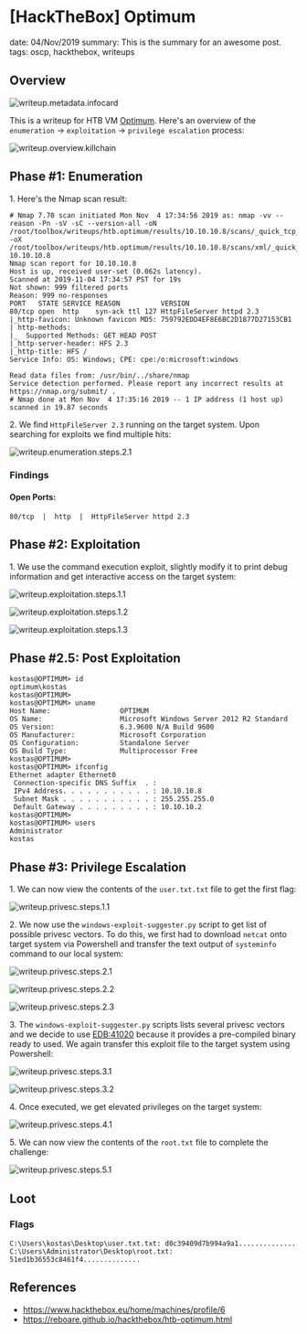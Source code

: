 [HackTheBox] Optimum
===============
date: 04/Nov/2019
summary: This is the summary for an awesome post.
tags: oscp, hackthebox, writeups

## Overview
![writeup.metadata.infocard](/static/files/posts_htb_optimum/infocard.png)

This is a writeup for HTB VM [Optimum](https://www.hackthebox.eu/home/machines/profile/6). Here's an overview of the `enumeration` → `exploitation` → `privilege escalation` process:

![writeup.overview.killchain](/static/files/posts_htb_optimum/killchain.png)

## Phase #1: Enumeration
1\. Here's the Nmap scan result:  
```
# Nmap 7.70 scan initiated Mon Nov  4 17:34:56 2019 as: nmap -vv --reason -Pn -sV -sC --version-all -oN /root/toolbox/writeups/htb.optimum/results/10.10.10.8/scans/_quick_tcp_nmap.txt -oX /root/toolbox/writeups/htb.optimum/results/10.10.10.8/scans/xml/_quick_tcp_nmap.xml 10.10.10.8
Nmap scan report for 10.10.10.8
Host is up, received user-set (0.062s latency).
Scanned at 2019-11-04 17:34:57 PST for 19s
Not shown: 999 filtered ports
Reason: 999 no-responses
PORT   STATE SERVICE REASON          VERSION
80/tcp open  http    syn-ack ttl 127 HttpFileServer httpd 2.3
|_http-favicon: Unknown favicon MD5: 759792EDD4EF8E6BC2D1877D27153CB1
| http-methods:
|_  Supported Methods: GET HEAD POST
|_http-server-header: HFS 2.3
|_http-title: HFS /
Service Info: OS: Windows; CPE: cpe:/o:microsoft:windows

Read data files from: /usr/bin/../share/nmap
Service detection performed. Please report any incorrect results at https://nmap.org/submit/ .
# Nmap done at Mon Nov  4 17:35:16 2019 -- 1 IP address (1 host up) scanned in 19.87 seconds
```

2\. We find `HttpFileServer 2.3` running on the target system. Upon searching for exploits we find multiple hits:  

![writeup.enumeration.steps.2.1](/static/files/posts_htb_optimum/screenshot01.png)  

### Findings
#### Open Ports:
```
80/tcp  |  http  |  HttpFileServer httpd 2.3
```

## Phase #2: Exploitation
1\. We use the command execution exploit, slightly modify it to print debug information and get interactive access on the target system:  

![writeup.exploitation.steps.1.1](/static/files/posts_htb_optimum/screenshot02.png)  

![writeup.exploitation.steps.1.2](/static/files/posts_htb_optimum/screenshot03.png)  

![writeup.exploitation.steps.1.3](/static/files/posts_htb_optimum/screenshot04.png)  

## Phase #2.5: Post Exploitation
```
kostas@OPTIMUM> id
optimum\kostas
kostas@OPTIMUM>  
kostas@OPTIMUM> uname
Host Name:                 OPTIMUM
OS Name:                   Microsoft Windows Server 2012 R2 Standard
OS Version:                6.3.9600 N/A Build 9600
OS Manufacturer:           Microsoft Corporation
OS Configuration:          Standalone Server
OS Build Type:             Multiprocessor Free
kostas@OPTIMUM>  
kostas@OPTIMUM> ifconfig
Ethernet adapter Ethernet0
 Connection-specific DNS Suffix  . :
 IPv4 Address. . . . . . . . . . . : 10.10.10.8
 Subnet Mask . . . . . . . . . . . : 255.255.255.0
 Default Gateway . . . . . . . . . : 10.10.10.2
kostas@OPTIMUM>  
kostas@OPTIMUM> users
Administrator
kostas
```

## Phase #3: Privilege Escalation
1\. We can now view the contents of the `user.txt.txt` file to get the first flag:  

![writeup.privesc.steps.1.1](/static/files/posts_htb_optimum/screenshot05.png)  

2\. We now use the `windows-exploit-suggester.py` script to get list of possible privesc vectors. To do this, we first had to download `netcat` onto target system via Powershell and transfer the text output of `systeminfo` command to our local system:  

![writeup.privesc.steps.2.1](/static/files/posts_htb_optimum/screenshot06.png)  

![writeup.privesc.steps.2.2](/static/files/posts_htb_optimum/screenshot07.png)  

![writeup.privesc.steps.2.3](/static/files/posts_htb_optimum/screenshot08.png)  

3\. The `windows-exploit-suggester.py` scripts lists several privesc vectors and we decide to use [EDB:41020](https://www.exploit-db.com/exploits/41020) because it provides a pre-compiled binary ready to used. We again transfer this exploit file to the target system using Powershell:  

![writeup.privesc.steps.3.1](/static/files/posts_htb_optimum/screenshot09.png)  

![writeup.privesc.steps.3.2](/static/files/posts_htb_optimum/screenshot10.png)  

4\. Once executed, we get elevated privileges on the target system:  

![writeup.privesc.steps.4.1](/static/files/posts_htb_optimum/screenshot11.png)  

5\. We can now view the contents of the `root.txt` file to complete the challenge:  

![writeup.privesc.steps.5.1](/static/files/posts_htb_optimum/screenshot12.png)  

## Loot
### Flags
```
C:\Users\kostas\Desktop\user.txt.txt: d0c39409d7b994a9a1..............
C:\Users\Administrator\Desktop\root.txt: 51ed1b36553c8461f4..............
```

## References
* <https://www.hackthebox.eu/home/machines/profile/6>  
* <https://reboare.github.io/hackthebox/htb-optimum.html>  
